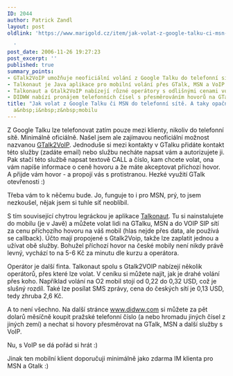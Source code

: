 ```yaml
---
ID: 2044
author: Patrick Zandl
layout: post
oldlink: 'https://www.marigold.cz/item/jak-volat-z-google-talku-ci-msn-do-telefonni-site-a-taky-opacne-a-i-z-mobilu

  '
post_date: 2006-11-26 19:27:23
post_excerpt: ''
published: true
summary_points:
- GTalk2VoIP umožňuje neoficiální volání z Google Talku do telefonní sítě.
- Talkonaut je Java aplikace pro mobilní volání přes GTalk, MSN a VoIP sítě.
- Talkonaut a Gtalk2VoIP nabízejí různé operátory s odlišnými cenami volání.
- DIDWW nabízí pronájem telefonních čísel s přesměrováním hovorů na GTalk a MSN.
title: "Jak volat z Google Talku či MSN do telefonní sítě. A taky opačně"
  a&nbsp;i&nbsp;z&nbsp;mobilu
---
```


<texy>Z Google Talku lze telefonovat zatím pouze mezi klienty, nikoliv do telefonní sítě. Minimálně oficiálně. Našel jsem ale zajímavou neoficiální možnost nazvanou <a href="http://www.gtalk2voip.com">GTalk2VoIP</a>. Jednoduše si mezi kontakty v GTalku přidáte kontakt této služby (zadáte email) nebo službu necháte napsat vám a autorizujete ji. Pak stačí této službě napsat textově CALL a číslo, kam chcete volat, ona vám napíše informace o ceně hovoru a že máte akceptovat příchozí hovor. A přijde vám hovor - a propojí vás s protistranou. Hezké využití GTalk otevřenosti :)

Třeba vám to k něčemu bude. Jo, funguje to i pro MSN, prý, to jsem nezkoušel, nějak jsem si tuhle síť neoblíbil. 

S tím související chytrou legráckou je aplikace <a href="http://www.talkonaut.com/">Talkonaut</a>. Tu si nainstalujete do mobilu (je v Javě) a můžete volat lidi na GTalku, MSN a do VOIP SIP sítí za cenu příchozího hovoru na váš mobil (hlas nejde přes data, ale používá se callback). Účto mají propojené s Gtalk2Voip, takže lze zaplatit jednou a užívat obě služby.  Bohužel příchozí hovor na české mobily není nikdy právě levný, vychází to na 5-6 Kč za minutu dle kurzu a operátora. 

Operátor je další finta. Talkonaut spolu s Gtalk2VOIP nabízejí několik operátorů, přes které lze volat. V ceníku si můžete najít, jak je drahé volání přes koho. Například volání na O2 mobil stojí od 0,22 do 0,32 USD, což je slušný rozdíl. Také lze posílat SMS zprávy, cena do českých sítí je 0,13 USD, tedy zhruba 2,6 Kč. 

A to není všechno. Na další stránce <a href="https://www.didww.com/">www.didww.com</a> si můžete za pět dolarů měsíčně koupit pražské telefonní číslo (a nebo hromadu jiných čísel z jiných zemí) a nechat si hovory přesměrovat na GTalk, MSN a další služby s VoIP. 

Nu, s VoIP se dá pořád si hrát :)

Jinak ten mobilní klient doporučuji minimálně jako zdarma IM klienta pro MSN a Gtalk :)